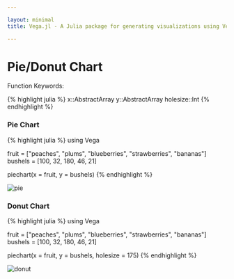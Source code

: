 ```yaml
---

layout: minimal
title: Vega.jl - A Julia package for generating visualizations using Vega

---
```


# Pie/Donut Chart

Function Keywords:

{% highlight julia %}
x::AbstractArray
y::AbstractArray
holesize::Int
{% endhighlight %}

### Pie Chart

{% highlight julia %}
using Vega

fruit = ["peaches", "plums", "blueberries", "strawberries", "bananas"]
bushels = [100, 32, 180, 46, 21]

piechart(x = fruit, y = bushels)
{% endhighlight %}

![pie](https://github.com/johnmyleswhite/Vega.jl/blob/gh-pages/images/piechart.png)

### Donut Chart

{% highlight julia %}
using Vega

fruit = ["peaches", "plums", "blueberries", "strawberries", "bananas"]
bushels = [100, 32, 180, 46, 21]

piechart(x = fruit, y = bushels, holesize = 175)
{% endhighlight %}

![donut](https://github.com/johnmyleswhite/Vega.jl/blob/gh-pages/images/donutchart.png)